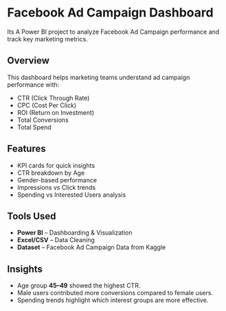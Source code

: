 # Facebook Ad Campaign Dashboard
Its A Power BI project to analyze Facebook Ad Campaign performance and track key marketing metrics.

## Overview
This dashboard helps marketing teams understand ad campaign performance with:
- CTR (Click Through Rate)
- CPC (Cost Per Click)
- ROI (Return on Investment)
- Total Conversions
- Total Spend

## Features
- KPI cards for quick insights
- CTR breakdown by Age
- Gender-based performance
- Impressions vs Click trends
- Spending vs Interested Users analysis

## Tools Used
- **Power BI** – Dashboarding & Visualization  
- **Excel/CSV** – Data Cleaning  
- **Dataset** – Facebook Ad Campaign Data from Kaggle  

## Insights
- Age group **45–49** showed the highest CTR.  
- Male users contributed more conversions compared to female users.  
- Spending trends highlight which interest groups are more effective.  


